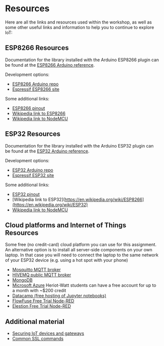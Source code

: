 # Resources

Here are all the links and resources used within the workshop, as well as some other useful links and information to help you to continue to explore IoT:

## ESP8266 Resources

Documentation for the library installed with the Arduino ESP8266 plugin can be found at the [ESP8266 Arduino reference](https://arduino-esp8266.readthedocs.io/en/2.7.2/).

Development options:

- [ESP8266 Arduino repo](https://github.com/esp8266/Arduino)
- [Espressif ESP8266 site](https://www.espressif.com/en/products/socs/esp8266/overview)

Some additional links:

- [ESP8266 pinout](https://circuits4you.com/2017/12/31/nodemcu-pinout/)
- [Wikipedia link to ESP8266](https://en.wikipedia.org/wiki/ESP8266)
- [Wikipedia link to NodeMCU](https://en.wikipedia.org/wiki/NodeMCU)

## ESP32 Resources

Documentation for the library installed with the Arduino ESP32 plugin can be found at the [ESP32 Arduino reference](https://docs.espressif.com/projects/arduino-esp32/en/latest/installing.html).

Development options:

- [ESP32 Arduino repo](https://github.com/espressif/arduino-esp32)
- [Espressif ESP32 site](https://www.espressif.com/en/products/socs/esp32)

Some additional links:

- [ESP32 pinout](https://www.espressif.com/sites/default/files/documentation/esp32_datasheet_en.pdf)
- [Wikipedia link to ESP32](https://en.wikipedia.org/wiki/ESP8266](https://en.wikipedia.org/wiki/ESP32)
- [Wikipedia link to NodeMCU](https://en.wikipedia.org/wiki/NodeMCU)

## Cloud platforms and Internet of Things Resources

Some free (no credit-card) cloud platform you can use for this assignment.
An alternative option is to install all server-side components on your own laptop.
In that case you will need to connect the laptop to the same network of your ESP32 device (e.g. using a hot spot with your phone)

- [Mosquitto MQTT broker](https://mosquitto.org/)
- [HIVEMQ public MQTT broker](https://www.hivemq.com/public-mqtt-broker/)
- [MongoDB](https://www.mongodb.com/)
- [Microsoft Azure](https://azure.microsoft.com/) Heriot-Watt students can have a free account for up to a month with ~$200 credit
- [Datacamp (free hosting of Jupyter notebooks)](https://app.datacamp.com)
- [FlowFuse Free Trial Node-RED](https://flowfuse.com/)
- [Elestion Free Trial Node-RED](https://elest.io/open-source/node-red)
  
## Additional material

- [Securing IoT devices and gateways](https://www.ibm.com/developerworks/library/iot-trs-secure-iot-solutions1/index.html)
- [Common SSL commands](https://www.sslshopper.com/article-most-common-openssl-commands.html)
